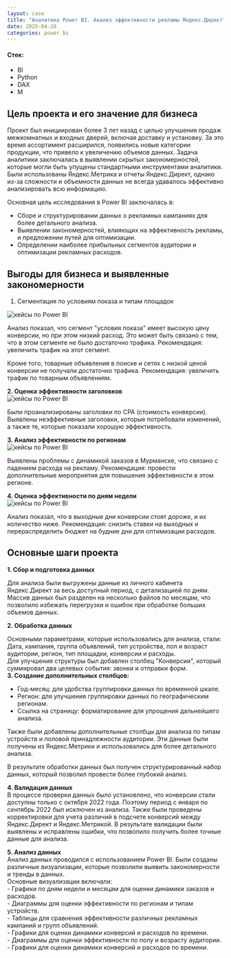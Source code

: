 ```yaml
---
layout: case
title: "Аналитика Power BI. Анализ эффективности рекламы Яндекс.Директ"
date: 2025-04-28
categories: power bi
---
```


#### Стек:
- BI
- Python
- DAX
- M

## Цель проекта и его значение для бизнеса

<p>Проект был инициирован более 3 лет назад с целью улучшения продаж межкомнатных и входных дверей, включая доставку и установку.   
За это время ассортимент расширился, появились новые категории продукции, что привело к увеличению объемов данных. Задача аналитики заключалась в выявлении скрытых закономерностей, которые могли быть упущены стандартными инструментами аналитики. Были использованы Яндекс.Метрика и отчеты Яндекс.Директ, однако из-за сложности и объемности данных не всегда удавалось эффективно анализировать всю информацию.</p>

<p> Основная цель исследования в Power BI заключалась в:
<ul>
  <li>Сборе и структурировании данных о рекламных кампаниях для более детального анализа.</li>
  <li>Выявлении закономерностей, влияющих на эффективность рекламы, и предложении путей для оптимизации.</li>
  <li>Определении наиболее прибыльных сегментов аудитории и оптимизации рекламных расходов.</li>
</ul>
</p>

<h2>Выгоды для бизнеса и выявленные закономерности</h2>


1. Сегментация по условиям показа и типам площадок
  <div class="case-image">
    <img src="{{ site.baseurl }}/assets/images/bi_typeplacements.png" alt="кейсы по Power BI" class="img-fluid w-50">
  </div>

  <div class="case-content">
    <p>
Анализ показал, что сегмент "условия показа" имеет высокую цену конверсии, но при этом низкий расход. Это может быть связано с тем, что в этом сегменте не было достаточно трафика. Рекомендация: увеличить трафик на этот сегмент.
    </p>
  </div>

  <div class="case-content">
    <p>Кроме того, товарные объявления в поиске и сетях с низкой ценой конверсии не получали достаточно трафика. Рекомендация: увеличить трафик по товарным объявлениям.
    </p>
    <strong>2. Оценка эффективности заголовков</strong> <br>
    <div class="case-image">
      <img src="{{ site.baseurl }}/assets/images/bi_headers.png" alt="кейсы по Power BI" class="img-fluid w-50">
    </div>
    <p>Были проанализированы заголовки по CPA (стоимость конверсии). Выявлены неэффективные заголовки, которые потребовали изменений, а также те, которые показали хорошую эффективность.
    </p>
    <strong>3. Анализ эффективности по регионам</strong>
    <div class="case-image">
      <img src="{{ site.baseurl }}/assets/images/bi_regions.png" alt="кейсы по Power BI" class="img-fluid w-50">
    </div>
    <p>Выявлены проблемы с динамикой заказов в Мурманске, что связано с падением расхода на рекламу. Рекомендация: провести дополнительные мероприятия для повышения эффективности в этом регионе.
    </p>
    <strong>4. Оценка эффективности по дням недели</strong>
    <div class="case-image">
      <img src="{{ site.baseurl }}/assets/images/bi_days.png" alt="кейсы по Power BI" class="img-fluid w-50">
    </div>
    <p>Анализ показал, что в выходные дни конверсии стоят дороже, и их количество ниже. Рекомендация: снизить ставки на выходных и перераспределить бюджет на будние дни для оптимизации расходов.
    </p>
  </div>


<h2>Основные шаги проекта</h2>
<div class="case-content">
  <strong>1. Сбор и подготовка данных</strong>
<br>
  <p>
    Для анализа были выгружены данные из личного кабинета Яндекс.Директ за весь доступный период, с детализацией по дням. Массив данных был разделен на несколько файлов по месяцам, что позволило избежать перегрузки и ошибок при обработке больших объемов данных.  
  </p>
  <strong>2. Обработка данных</strong><br>
  <p> 
    Основными параметрами, которые использовались для анализа, стали: <br>
    Дата, кампания, группа объявлений, тип устройства, пол и возраст аудитории, регион, тип площадки, конверсии и расходы. <br>
    Для улучшения структуры был добавлен столбец "Конверсии", который суммировал два целевых события: звонки и отправки форм. <br>
    <strong>3. Создание дополнительных столбцов:</strong>
    <ul>
      <li>Год-месяц: для удобства группировки данных по временной шкале.</li>
      <li>Регион: для улучшения группировки данных по географическим регионам.</li>
      <li>Ссылка на страницу: форматирование для упрощения дальнейшего анализа.</li>
    </ul>

  </p>
  <p>Также были добавлены дополнительные столбцы для анализа по типам устройств и половой принадлежности аудитории. Эти данные были получены из Яндекс.Метрики и использовались для более детального анализа.</p>
<p>В результате обработки данных был получен структурированный набор данных, который позволил провести более глубокий анализ.</p>
<p>
  <strong>4. Валидация данных</strong><br>
  В процессе проверки данных было установлено, что конверсии стали доступны только с октября 2022 года. Поэтому период с января по сентябрь 2022 был исключен из анализа. Также были проведены корректировки для учета различий в подсчете конверсий между Яндекс.Директ и Яндекс.Метрикой. В результате валидации были выявлены и исправлены ошибки, что позволило получить более точные данные для анализа.</p>

</div>
<p>
  <strong>5. Анализ данных</strong>
<br>
  Анализ данных проводился с использованием Power BI. Были созданы различные визуализации, которые позволили выявить закономерности и тренды в данных. <br>
  Основные визуализации включали: <br>
  - Графики по дням недели и месяцам для оценки динамики заказов и расходов. <br>
  - Диаграммы для оценки эффективности по регионам и типам устройств. <br>
  - Таблицы для сравнения эффективности различных рекламных кампаний и групп объявлений. <br>
  - Графики для оценки динамики конверсий и расходов по времени. <br>
  - Диаграммы для оценки эффективности по полу и возрасту аудитории. <br>
  - Графики для оценки динамики конверсий и расходов по времени. <br>
</p>